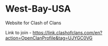 # West-Bay-USA
 Website for Clash of Clans
 
 Link to join - https://link.clashofclans.com/en?action=OpenClanProfile&tag=UJYGC0VG
